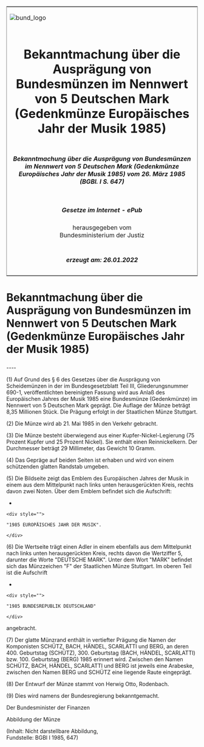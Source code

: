 <span id="DECKBLATT.html"></span>

<table border="0" frame="border" width="100%">

<tr valign="top">

<td align="left">

![bund\_logo](BfJ_2021_Web_de_de.gif)

</td>

<td align="right">

 

</td>

</tr>

<tr align="center" valign="middle">

<td colspan="2">

# Bekanntmachung über die Ausprägung von Bundesmünzen im Nennwert von 5 Deutschen Mark (Gedenkmünze Europäisches Jahr der Musik 1985)

</td>

</tr>

<tr align="center" valign="middle">

<td colspan="2">

##### Bekanntmachung über die Ausprägung von Bundesmünzen im Nennwert von 5 Deutschen Mark (Gedenkmünze Europäisches Jahr der Musik 1985) vom 26. März 1985 (BGBl. I S. 647)

</td>

</tr>

<tr align="center" valign="middle">

<td colspan="2">

  
  

##### Gesetze im Internet - ePub  
  
herausgegeben vom  
Bundesministerium der Justiz

</td>

</tr>

<tr align="center" valign="bottom">

<td colspan="2">

  
  

##### erzeugt am: 26.01.2022

</td>

</tr>

</table>

<span id="BJNR006470985.html"></span>

# Bekanntmachung über die Ausprägung von Bundesmünzen im Nennwert von 5 Deutschen Mark (Gedenkmünze Europäisches Jahr der Musik 1985)

<span id="BJNR006470985BJNE000100319.html"></span>

###   
\----

<div>

<div class="jnhtml">

<div>

<div class="jurAbsatz">

(1) Auf Grund des § 6 des Gesetzes über die Ausprägung von Scheidemünzen
in der im Bundesgesetzblatt Teil III, Gliederungsnummer 690-1,
veröffentlichten bereinigten Fassung wird aus Anlaß des Europäischen
Jahres der Musik 1985 eine Bundesmünze (Gedenkmünze) im Nennwert von 5
Deutschen Mark geprägt. Die Auflage der Münze beträgt 8,35 Millionen
Stück. Die Prägung erfolgt in der Staatlichen Münze Stuttgart.

</div>

<div class="jurAbsatz">

(2) Die Münze wird ab 21. Mai 1985 in den Verkehr gebracht.

</div>

<div class="jurAbsatz">

(3) Die Münze besteht überwiegend aus einer Kupfer-Nickel-Legierung (75
Prozent Kupfer und 25 Prozent Nickel). Sie enthält einen Reinnickelkern.
Der Durchmesser beträgt 29 Millimeter, das Gewicht 10 Gramm.

</div>

<div class="jurAbsatz">

(4) Das Gepräge auf beiden Seiten ist erhaben und wird von einem
schützenden glatten Randstab umgeben.

</div>

<div class="jurAbsatz">

(5) Die Bildseite zeigt das Emblem des Europäischen Jahres der Musik in
einem aus dem Mittelpunkt nach links unten herausgerückten Kreis, rechts
davon zwei Noten. Über dem Emblem befindet sich die Aufschrift:

  - 
    
    <div style="">
    
    "1985 EUROPÄISCHES JAHR DER MUSIK".
    
    </div>

</div>

<div class="jurAbsatz">

(6) Die Wertseite trägt einen Adler in einem ebenfalls aus dem
Mittelpunkt nach links unten herausgerückten Kreis, rechts davon die
Wertziffer 5, darunter die Worte "DEUTSCHE MARK". Unter dem Wort "MARK"
befindet sich das Münzzeichen "F" der Staatlichen Münze Stuttgart. Im
oberen Teil ist die Aufschrift

  - 
    
    <div style="">
    
    "1985 BUNDESREPUBLIK DEUTSCHLAND"
    
    </div>

angebracht.

</div>

<div class="jurAbsatz">

(7) Der glatte Münzrand enthält in vertiefter Prägung die Namen der
Komponisten SCHÜTZ, BACH, HÄNDEL, SCARLATTI und BERG, an deren 400.
Geburtstag (SCHÜTZ), 300. Geburtstag (BACH, HÄNDEL, SCARLATTI) bzw. 100.
Geburtstag (BERG) 1985 erinnert wird. Zwischen den Namen SCHÜTZ, BACH,
HÄNDEL, SCARLATTI und BERG ist jeweils eine Arabeske, zwischen den
Namen BERG und SCHÜTZ eine liegende Raute eingeprägt.

</div>

<div class="jurAbsatz">

(8) Der Entwurf der Münze stammt von Herwig Otto, Rodenbach.

</div>

<div class="jurAbsatz">

(9) Dies wird namens der Bundesregierung bekanntgemacht.  
  
<span class="SP">Der Bundesminister der Finanzen</span>  
  
Abbildung der Münze  

<div class="kommentar_Fundstelle">

(Inhalt: Nicht darstellbare Abbildung,  
Fundstelle: BGBl I 1985, 647)

</div>

</div>

</div>

</div>

</div>
